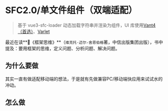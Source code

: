 # SFC2.0/单文件组件（双端适配）
> 基于 vue3-sfc-loader 动态加载字符串并渲染为组件，UI 库使用[Vant4（首选）](https://vant-contrib.gitee.io/vant/)、[Varlet](https://varlet.gitee.io/varlet-ui/)

最近在读**📕《框架思维》**（`维克托·迈尔-舍恩伯格`著，中信出版集团出版），书中提及：要用框架的思维，定义问题、分析问题、解决问题。

## 为什么要做

其实一直有做适配移动端的想法，于是就有先做兼容PC/移动端快应用来试试水的冲动。

## 怎么做
